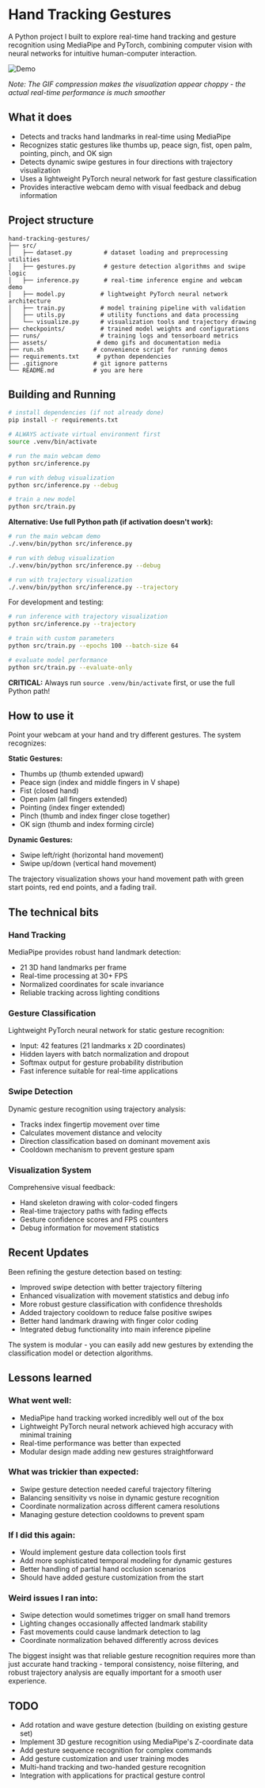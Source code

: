 # Hand Tracking Gestures

A Python project I built to explore real-time hand tracking and gesture recognition using MediaPipe and PyTorch, combining computer vision with neural networks for intuitive human-computer interaction.

![Demo](assets/demo.gif)

*Note: The GIF compression makes the visualization appear choppy - the actual real-time performance is much smoother*

## What it does

- Detects and tracks hand landmarks in real-time using MediaPipe
- Recognizes static gestures like thumbs up, peace sign, fist, open palm, pointing, pinch, and OK sign
- Detects dynamic swipe gestures in four directions with trajectory visualization
- Uses a lightweight PyTorch neural network for fast gesture classification
- Provides interactive webcam demo with visual feedback and debug information

## Project structure

```
hand-tracking-gestures/
├── src/
│   ├── dataset.py         # dataset loading and preprocessing utilities
│   ├── gestures.py        # gesture detection algorithms and swipe logic
│   ├── inference.py       # real-time inference engine and webcam demo
│   ├── model.py          # lightweight PyTorch neural network architecture
│   ├── train.py          # model training pipeline with validation
│   ├── utils.py          # utility functions and data processing
│   └── visualize.py      # visualization tools and trajectory drawing
├── checkpoints/          # trained model weights and configurations
├── runs/                 # training logs and tensorboard metrics
├── assets/              # demo gifs and documentation media
├── run.sh              # convenience script for running demos
├── requirements.txt     # python dependencies
├── .gitignore          # git ignore patterns
└── README.md           # you are here
```

## Building and Running

```bash
# install dependencies (if not already done)
pip install -r requirements.txt

# ALWAYS activate virtual environment first
source .venv/bin/activate

# run the main webcam demo
python src/inference.py

# run with debug visualization
python src/inference.py --debug

# train a new model
python src/train.py
```

**Alternative: Use full Python path (if activation doesn't work):**
```bash
# run the main webcam demo
./.venv/bin/python src/inference.py

# run with debug visualization
./.venv/bin/python src/inference.py --debug

# run with trajectory visualization
./.venv/bin/python src/inference.py --trajectory
```

For development and testing:
```bash
# run inference with trajectory visualization
python src/inference.py --trajectory

# train with custom parameters
python src/train.py --epochs 100 --batch-size 64

# evaluate model performance
python src/train.py --evaluate-only
```

**CRITICAL:** Always run `source .venv/bin/activate` first, or use the full Python path!

## How to use it

Point your webcam at your hand and try different gestures. The system recognizes:

**Static Gestures:**
- Thumbs up (thumb extended upward)
- Peace sign (index and middle fingers in V shape)
- Fist (closed hand)
- Open palm (all fingers extended)
- Pointing (index finger extended)
- Pinch (thumb and index finger close together)
- OK sign (thumb and index forming circle)

**Dynamic Gestures:**
- Swipe left/right (horizontal hand movement)
- Swipe up/down (vertical hand movement)

The trajectory visualization shows your hand movement path with green start points, red end points, and a fading trail.

## The technical bits

### Hand Tracking
MediaPipe provides robust hand landmark detection:
- 21 3D hand landmarks per frame
- Real-time processing at 30+ FPS
- Normalized coordinates for scale invariance
- Reliable tracking across lighting conditions

### Gesture Classification
Lightweight PyTorch neural network for static gesture recognition:
- Input: 42 features (21 landmarks x 2D coordinates)
- Hidden layers with batch normalization and dropout
- Softmax output for gesture probability distribution
- Fast inference suitable for real-time applications

### Swipe Detection
Dynamic gesture recognition using trajectory analysis:
- Tracks index fingertip movement over time
- Calculates movement distance and velocity
- Direction classification based on dominant movement axis
- Cooldown mechanism to prevent gesture spam

### Visualization System
Comprehensive visual feedback:
- Hand skeleton drawing with color-coded fingers
- Real-time trajectory paths with fading effects
- Gesture confidence scores and FPS counters
- Debug information for movement statistics

## Recent Updates
Been refining the gesture detection based on testing:
- Improved swipe detection with better trajectory filtering
- Enhanced visualization with movement statistics and debug info
- More robust gesture classification with confidence thresholds
- Added trajectory cooldown to reduce false positive swipes
- Better hand landmark drawing with finger color coding
- Integrated debug functionality into main inference pipeline

The system is modular - you can easily add new gestures by extending the classification model or detection algorithms.

## Lessons learned

### What went well:
- MediaPipe hand tracking worked incredibly well out of the box
- Lightweight PyTorch neural network achieved high accuracy with minimal training
- Real-time performance was better than expected
- Modular design made adding new gestures straightforward

### What was trickier than expected:
- Swipe gesture detection needed careful trajectory filtering
- Balancing sensitivity vs noise in dynamic gesture recognition
- Coordinate normalization across different camera resolutions
- Managing gesture detection cooldowns to prevent spam

### If I did this again:
- Would implement gesture data collection tools first
- Add more sophisticated temporal modeling for dynamic gestures
- Better handling of partial hand occlusion scenarios
- Should have added gesture customization from the start

### Weird issues I ran into:
- Swipe detection would sometimes trigger on small hand tremors
- Lighting changes occasionally affected landmark stability
- Fast movements could cause landmark detection to lag
- Coordinate normalization behaved differently across devices

The biggest insight was that reliable gesture recognition requires more than just accurate hand tracking - temporal consistency, noise filtering, and robust trajectory analysis are equally important for a smooth user experience.

## TODO

- Add rotation and wave gesture detection (building on existing gesture set)
- Implement 3D gesture recognition using MediaPipe's Z-coordinate data
- Add gesture sequence recognition for complex commands
- Add gesture customization and user training modes
- Multi-hand tracking and two-handed gesture recognition
- Integration with applications for practical gesture control
